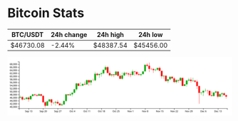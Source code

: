 # Bitcoin Stats

BTC/USDT|24h change|24h high|24h low|
|---|---|---|---|
|$46730.08|-2.44%|$48387.54|$45456.00|

<img src="./chart.svg">
